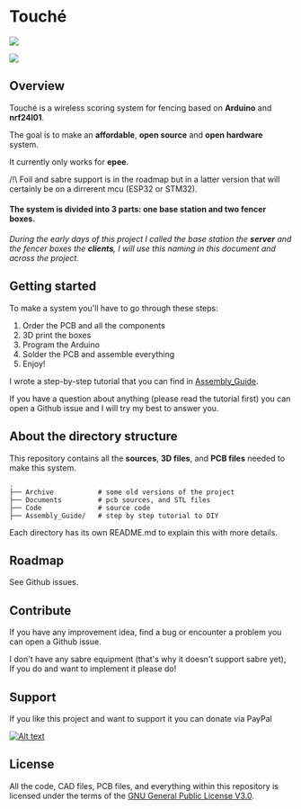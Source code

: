 # Touché

![](https://github.com/Yohannfra/Touche/workflows/Build/badge.svg)


![](.github/full_set.jpg)


## Overview

Touché is a wireless scoring system for fencing based on **Arduino** and **nrf24l01**.

The goal is to make an **affordable**, **open source** and **open hardware** system.

It currently only works for **epee**.

/!\ Foil and  sabre support is in the roadmap but in a latter version that will certainly be on a dirrerent mcu (ESP32 or STM32).

#### The system is divided into 3 parts: one base station and two fencer boxes.

*During the early days of this project I called the base station the **server**
and the fencer boxes the **clients**, I will use this naming in this document
and across the project.*


## Getting started

To make a system you'll have to go through these steps:
1. Order the PCB and all the components
2. 3D print the boxes
3. Program the Arduino
4. Solder the PCB and assemble everything
5. Enjoy!

I wrote a step-by-step tutorial that you can find in [Assembly_Guide](./Assembly_Guide).

If you have a question about anything (please read the tutorial first) you can open a Github issue and I will try my best to answer you.

## About the directory structure

This repository contains all the **sources**, **3D files**, and **PCB files** needed to make this system.

```
.
├── Archive           # some old versions of the project
├── Documents         # pcb sources, and STL files
├── Code              # source code
├── Assembly_Guide/   # step by step tutorial to DIY
```
Each directory has its own README.md to explain this with more details.

## Roadmap

See Github issues.

## Contribute

If you have any improvement idea, find a bug or encounter a problem you can open a Github issue.

I don't have any sabre equipment (that's why it doesn't support sabre yet), If you do and want to implement it please do!

## Support

If you like this project and want to support it you can donate via PayPal

[![Alt text](https://upload.wikimedia.org/wikipedia/commons/thumb/b/b5/PayPal.svg/langfr-280px-PayPal.svg.png)](https://paypal.me/pools/c/8AgHj8JHEs "PayPal link")

## License

All the code, CAD files, PCB files, and everything within this repository is licensed under the terms of the [GNU General Public License V3.0](./LICENSE).

